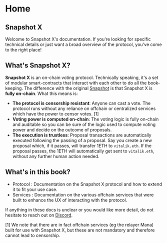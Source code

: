 # Home

## Snapshot X

Welcome to Snapshot X's documentation. If you're looking for specific technical details or just want a broad overview of the protocol, you've come to the right place!

## What's Snapshot X?

**Snapshot X** is an on-chain voting protocol. Technically speaking, it's a set of modular smart-contracts that interact with each other to do all the book-keeping. The difference with the original [Snapshot](https://snapshot.org) is that Snapshot X is **fully on-chain**. What this means is:

* **The protocol is censorship resistant**: Anyone can cast a vote. The protocol runs without any reliance on offchain or centralized services which have the power to censor votes. \[1]
* **Voting power is computed on-chain**: The voting logic is fully on-chain and auditable so you can be sure of the logic used to compute voting power and decide on the outcome of proposals.
* **The execution is trustless**: Proposal transactions are automatically executed following the passing of a proposal. Say you create a new proposal which, if it passes, will transfer 1ETH to `vitalik.eth`. If the proposal passes, the 1ETH will automatically get sent to `vitalik.eth`, without any further human action needed.

## What's in this book?

* Protocol : Documentation on the Snapshot X protocol and how to extend it to fit your use case.
* Services : Documentation on the various offchain services that were built to enhance the UX of interacting with the protocol.

If anything in these docs is unclear or you would like more detail, do not hesitate to reach out on [Discord](https://discord.gg/snapshot).

\[1] We note that there are in fact offchain services (eg the relayer Mana) built for use with Snapshot X, but these are not mandatory and therefore cannot lead to censorship.
